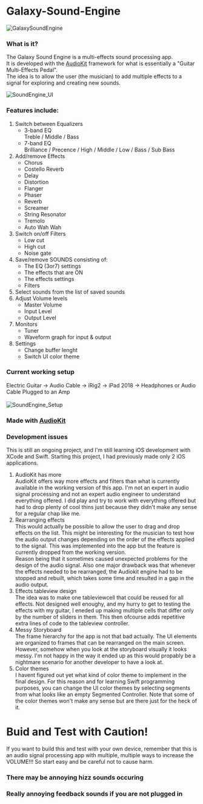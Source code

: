 # Galaxy-Sound-Engine

![GalaxySoundEngine](https://github.com/juhani-vainio/Galaxy-Sound-Engine/blob/master/SoundEngine/Assets.xcassets/AppIcon.appiconset/Icon-App-83.5x83.5%402x.png)

### What is it?
The Galaxy Sound Engine is a multi-effects sound processing app.</br>
It is developed with the [AudioKit](https://audiokit.io/) framework for what is essentially a "Guitar Multi-Effects Pedal".</br>
The idea is to allow the user (the musician) to add multiple effects to a signal for exploring and creating new sounds.</br>

![SoundEngine_UI](https://github.com/juhani-vainio/Galaxy-Sound-Engine/blob/master/SoundEngine_UI.PNG)

### Features include:
<ol>
<li>Switch between Equalizers 
  <ul>
    <li>3-band EQ</br>
    Treble / Middle / Bass
    </li>
    <li>7-band EQ</br>
    Brilliance / Precence / High / Middle / Low / Bass / Sub Bass 

  </ul>
  </li>
<li>Add/remove Effects
  <ul>
<li>Chorus</li>
<li>Costello Reverb</li>
<li>Delay</li>
<li>Distortion</li>
<li>Flanger</li>
<li>Phaser</li>
<li>Reverb</li>
<li>Screamer</li>
<li>String Resonator</li>
<li>Tremolo</li>
<li>Auto Wah Wah</li>
</ul>
  </li>
<li>Switch on/off Filters
  <ul>
  <li>Low cut</li>
   <li>High cut</li>
    <li>Noise gate</li>
  </ul>
  </li>
<li>Save/remove SOUNDS consisting of:
  <ul>
  <li>The EQ (3or7) settings</li>
   <li>The effects that are ON</li>
    <li>The effects settings</li>
    <li>Filters</li>
  </ul>
  </li>
<li>Select sounds from the list of saved sounds</li>
<li>Adjust Volume levels
  <ul>
  <li>Master Volume</li>
   <li>Input Level</li>
    <li>Output Level</li>
  </ul>
  </li>
<li>Monitors
  <ul>
    <li>Tuner</li>
    <li>Waveform graph for input & output</li>
  </ul>
  </li>
  <li>Settings
  <ul>
    <li>Change buffer lenght</li>
    <li>Switch UI color theme</li>
  </ul>
  </li>
</ol>

### Current working setup
Electric Guitar -> Audio Cable -> iRig2 -> iPad 2018 -> Headphones or Audio Cable Plugged to an Amp </br></br>
![SoundEngine_Setup](https://github.com/juhani-vainio/Galaxy-Sound-Engine/blob/master/Sound_Engine_Setup.jpg)

### Made with [AudioKit](https://audiokit.io/)


### Development issues
This is still an ongoing project, and I'm still learning iOS development with XCode and Swift. Starting this project, I had previously made only 2 iOS applications. </br>
<ol><li>AudioKit has more</br>
AudioKit offers way more effects and filters than what is currently available in the working version of this app. I'm not an expert in audio signal processing and not an expert audio engineer to understand everything offered. I did play and try to work with everything offered but had to drop plenty of cool thins just because they didn't make any sense for a regular chap like me.
</li>
  <li>Rearranging effects</br>
  This would actually be possible to allow the user to drag and drop effects on the list. This might be interesting for the musician to test how the audio output changes depending on the order of the effects applied to the signal. This was implemented into the app but the feature is currently dropped from the working version.</br>
  Reason being that it sometimes caused unexpected problems for the design of the audio signal. Also one major drawback was that whenever the effects needed to be rearranged, the Audiokit engine had to be stopped and rebuilt, which takes some time and resulted in a gap in the audio output.
  </li>
  <li>Effects tableview design</br>
  The idea was to make one tableviewcell that could be reused for all effects. Not designed well enoughy, and my hurry to get to testing the effects with my guitar, I eneded up making multiple cells that differ only by the number of sliders in them. This then ofcourse adds repetitive extra lines of code to the tableview controller.
  </li>
  <li>Messy Storyboard</br>
  The frame hierarchy for the app is not that bad actually. The UI elements are organized to frames that can be rearranged on the main screen. However, somehow when you look at the storyboard visually it looks messy. I'm not happy in the way it ended up as this would propably be a nightmare scenario for another developer to have a look at. 
</li>
<li>Color themes</br>
I havent figured out yet what kind of color theme to implement in the final design. For this reason and for learning Swift programming purposes, you can change the UI color themes by selecting segments from what looks like an empty Segmented Controller. Note that some of the color themes won't make any sense but are there just for the heck of it.
  </li>
  </ol>
  
# Buid and Test with Caution!
If you want to build this and test with your own device, remember that this is an audio signal processing app with multiple, multiple ways to increase the VOLUME!!! So start easy and be careful not to cause harm.</br>
### There may be annoying hizz sounds occuring
### Really annoying feedback sounds if you are not plugged in
